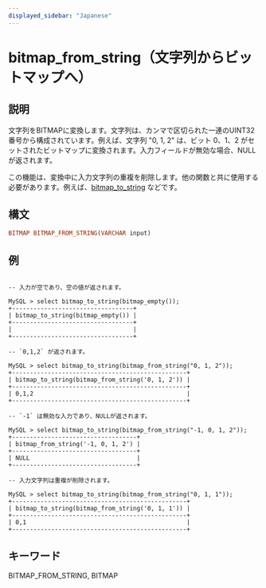 ```yaml
---
displayed_sidebar: "Japanese"
---
```


# bitmap_from_string（文字列からビットマップへ）

## 説明

文字列をBITMAPに変換します。文字列は、カンマで区切られた一連のUINT32番号から構成されています。例えば、文字列 "0, 1, 2" は、ビット 0、1、2 がセットされたビットマップに変換されます。入力フィールドが無効な場合、NULLが返されます。

この機能は、変換中に入力文字列の重複を削除します。他の関数と共に使用する必要があります。例えば、[bitmap_to_string](bitmap_to_string.md) などです。

## 構文

```Haskell
BITMAP BITMAP_FROM_STRING(VARCHAR input)
```

## 例

```Plain Text

-- 入力が空であり、空の値が返されます。

MySQL > select bitmap_to_string(bitmap_empty());
+----------------------------------+
| bitmap_to_string(bitmap_empty()) |
+----------------------------------+
|                                  |
+----------------------------------+

-- `0,1,2` が返されます。

MySQL > select bitmap_to_string(bitmap_from_string("0, 1, 2"));
+-------------------------------------------------+
| bitmap_to_string(bitmap_from_string('0, 1, 2')) |
+-------------------------------------------------+
| 0,1,2                                           |
+-------------------------------------------------+

-- `-1` は無効な入力であり、NULLが返されます。

MySQL > select bitmap_to_string(bitmap_from_string("-1, 0, 1, 2"));
+-----------------------------------+
| bitmap_from_string('-1, 0, 1, 2') |
+-----------------------------------+
| NULL                              |
+-----------------------------------+

-- 入力文字列は重複が削除されます。

MySQL > select bitmap_to_string(bitmap_from_string("0, 1, 1"));
+-------------------------------------------------+
| bitmap_to_string(bitmap_from_string('0, 1, 1')) |
+-------------------------------------------------+
| 0,1                                             |
+-------------------------------------------------+
```

## キーワード

BITMAP_FROM_STRING, BITMAP